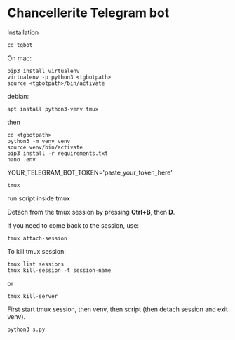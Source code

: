 # Chancellerite Telegram bot

Installation

```
cd tgbot
```
On mac:
```
pip3 install virtualenv
virtualenv -p python3 <tgbotpath>
source <tgbotpath>/bin/activate
```

debian:
```
apt install python3-venv tmux
```
then
```
cd <tgbotpath>
python3 -m venv venv
source venv/bin/activate
pip3 install -r requirements.txt
nano .env
```
YOUR_TELEGRAM_BOT_TOKEN='paste_your_token_here'
```
tmux
```
run script inside tmux

Detach from the tmux session by pressing **Ctrl+B**, then **D**.

If you need to come back to the session, use:

```
tmux attach-session
```

To kill tmux session:
```
tmux list sessions
tmux kill-session -t session-name
```
or
```
tmux kill-server
```


First start tmux session, then venv, then script (then detach session and exit venv).

```
python3 s.py
```
